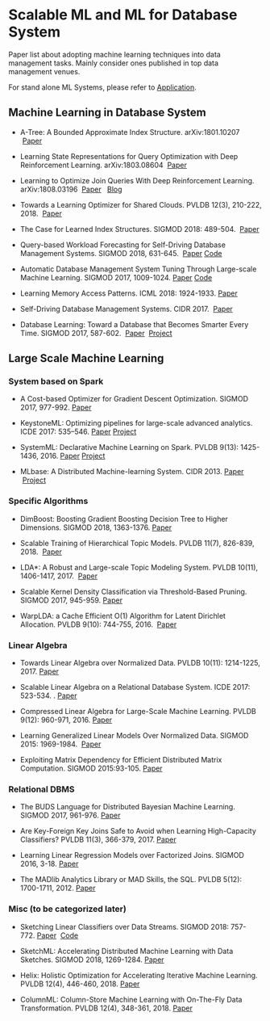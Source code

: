 # Scalable ML and ML for Database System
Paper list about adopting machine learning techniques into data management tasks. Mainly consider ones published in top data management venues.

For stand alone ML Systems, please refer to [Application](app.md).

## <a name='ml-in-db'> Machine Learning in Database System
* A-Tree: A Bounded Approximate Index Structure. 	arXiv:1801.10207  &nbsp;[Paper](https://arxiv.org/abs/1801.10207)
  
* Learning State Representations for Query Optimization with Deep Reinforcement Learning. arXiv:1803.08604  &nbsp;[Paper](https://arxiv.org/abs/1803.08604) 

* Learning to Optimize Join Queries With Deep Reinforcement Learning. arXiv:1808.03196 &nbsp;[Paper](https://arxiv.org/abs/1808.03196) &nbsp; [Blog](https://rise.cs.berkeley.edu/blog/sql-query-optimization-meets-deep-reinforcement-learning/)

* Towards a Learning Optimizer for Shared Clouds. PVLDB 12(3), 210-222, 2018. &nbsp;[Paper](http://www.vldb.org/pvldb/vol12/p210-wu.pdf)
* The Case for Learned Index Structures. SIGMOD 2018: 489-504. &nbsp;[Paper](https://dl.acm.org/citation.cfm?doid=3183713.3196909)
  
* Query-based Workload Forecasting for Self-Driving Database Management Systems. SIGMOD 2018, 631-645. &nbsp;[Paper](https://dl.acm.org/citation.cfm?doid=3183713.3196908)&nbsp;[Code](https://github.com/malin1993ml/QueryBot5000)

* Automatic Database Management System Tuning Through Large-scale Machine Learning. SIGMOD 2017, 1009-1024.&nbsp;[Paper](https://dl.acm.org/citation.cfm?doid=3035918.3064029)&nbsp;[Code](https://github.com/cmu-db/ottertune)

* Learning Memory Access Patterns. ICML 2018: 1924-1933.&nbsp;[Paper](http://proceedings.mlr.press/v80/hashemi18a.html)

* Self-Driving Database Management Systems. CIDR 2017. &nbsp;[Paper](http://cidrdb.org/cidr2017/papers/p42-pavlo-cidr17.pdf)

* Database Learning: Toward a Database that Becomes Smarter Every Time. SIGMOD 2017, 587-602. &nbsp;[Paper](https://dl.acm.org/citation.cfm?doid=3035918.3064013) &nbsp;[Project](http://verdictdb.org/)


## <a name='scale-ml'> Large Scale Machine Learning

### System based on Spark

* A Cost-based Optimizer for Gradient Descent Optimization. SIGMOD 2017, 977-992.&nbsp;[Paper](https://dl.acm.org/citation.cfm?doid=3035918.3064042)

* KeystoneML: Optimizing pipelines for large-scale advanced analytics. ICDE 2017: 535–546.&nbsp;[Paper](https://ieeexplore.ieee.org/document/7930005)&nbsp;[Project](http://keystone-ml.org/)

* SystemML: Declarative Machine Learning on Spark. PVLDB 9(13): 1425-1436, 2016.&nbsp;[Paper](http://www.vldb.org/pvldb/vol9/p1425-boehm.pdf)&nbsp;[Project](https://systemml.apache.org/)

* MLbase: A Distributed Machine-learning System. CIDR 2013.&nbsp;[Paper](http://cidrdb.org/cidr2013/Papers/CIDR13_Paper118.pdf) &nbsp;[Project](http://mlbase.org/)

### Specific Algorithms

* DimBoost: Boosting Gradient Boosting Decision Tree to Higher Dimensions. SIGMOD 2018, 1363-1376.&nbsp;[Paper](https://dl.acm.org/citation.cfm?doid=3183713.3196892)

* Scalable Training of Hierarchical Topic Models. PVLDB 11(7), 826-839, 2018. &nbsp;[Paper](http://www.vldb.org/pvldb/vol11/p826-chen.pdf)

* LDA*: A Robust and Large-scale Topic Modeling System. PVLDB 10(11), 1406-1417, 2017. &nbsp;[Paper](http://www.vldb.org/pvldb/vol10/p1406-yu.pdf)

* Scalable Kernel Density Classification via Threshold-Based Pruning. SIGMOD 2017, 945-959.&nbsp;[Paper](https://dl.acm.org/citation.cfm?doid=3035918.3064035)

* WarpLDA: a Cache Efficient O(1) Algorithm for Latent Dirichlet Allocation. PVLDB 9(10): 744-755, 2016. &nbsp;[Paper](http://www.vldb.org/pvldb/vol9/p744-chen.pdf)

### Linear Algebra

* Towards Linear Algebra over Normalized Data. PVLDB 10(11): 1214-1225, 2017.&nbsp;[Paper](http://www.vldb.org/pvldb/vol10/p1214-chen.pdf)

* Scalable Linear Algebra on a Relational Database System. ICDE 2017: 523-534. .&nbsp;[Paper](https://ieeexplore.ieee.org/document/7930004)

* Compressed Linear Algebra for Large-Scale Machine Learning. PVLDB 9(12): 960-971, 2016.&nbsp;[Paper](http://www.vldb.org/pvldb/vol9/p960-elgohary.pdf)

* Learning Generalized Linear Models Over Normalized Data. SIGMOD 2015: 1969-1984. &nbsp;[Paper](https://dl.acm.org/citation.cfm?doid=2723372.2723713)

* Exploiting Matrix Dependency for Efficient Distributed Matrix Computation. SIGMOD 2015:93-105.&nbsp;[Paper](https://dl.acm.org/citation.cfm?doid=2723372.2723712)

### Relational DBMS

* The BUDS Language for Distributed Bayesian Machine Learning. SIGMOD 2017, 961-976.&nbsp;[Paper](https://dl.acm.org/citation.cfm?doid=3035918.3035937)

* Are Key-Foreign Key Joins Safe to Avoid when Learning High-Capacity Classifiers? PVLDB 11(3), 366-379, 2017.&nbsp;[Paper](http://www.vldb.org/pvldb/vol11/p366-shah.pdf)

* Learning Linear Regression Models over Factorized Joins. SIGMOD 2016, 3-18.&nbsp;[Paper](https://dl.acm.org/citation.cfm?doid=2882903.2882939)

* The MADlib Analytics Library or MAD Skills, the SQL. PVLDB 5(12): 1700-1711, 2012.&nbsp;[Paper](http://www.vldb.org/pvldb/2/vldb09-219.pdf)

### Misc (to be categorized later)

* Sketching Linear Classifiers over Data Streams. SIGMOD 2018: 757-772.&nbsp;[Paper](https://dl.acm.org/citation.cfm?doid=3183713.3196930) &nbsp;[Code](https://github.com/stanford-futuredata/wmsketch)
  
* SketchML: Accelerating Distributed Machine Learning with Data Sketches. SIGMOD 2018, 1269-1284.&nbsp;[Paper](https://dl.acm.org/citation.cfm?doid=3183713.3196894)

* Helix: Holistic Optimization for Accelerating Iterative Machine Learning. PVLDB 12(4), 446-460, 2018.&nbsp;[Paper](http://www.vldb.org/pvldb/vol12/p446-xin.pdf)

* ColumnML: Column-Store Machine Learning with On-The-Fly Data Transformation. PVLDB 12(4), 348-361, 2018.&nbsp;[Paper](http://www.vldb.org/pvldb/vol12/p348-kara.pdf)
